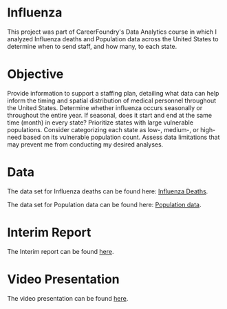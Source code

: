 # Influenza
This project was part of CareerFoundry's Data Analytics course in which I analyzed Influenza deaths and Population data across the United States to determine when to send staff, and how many, to each state.
# Objective 
Provide information to support a staffing plan, detailing what data can help inform the timing and spatial distribution of medical personnel throughout the United States. Determine whether influenza occurs seasonally or throughout the entire year. If seasonal, does it start and end at the same time (month) in every state? Prioritize states with large vulnerable populations. Consider categorizing each state as low-, medium-, or high-need based on its vulnerable population count. Assess data limitations that may prevent me from conducting my desired analyses.
# Data
The data set for Influenza deaths can be found here: [Influenza Deaths](https://docs.google.com/spreadsheets/d/1jShZ7QDUpV-5h_md6ZKrY87d-FZEuwW_/edit?usp=share_link&ouid=102152495986573621475&rtpof=true&sd=true). 

The data set for Population data can be found here: [Population data](https://drive.google.com/file/d/1be_7Tu9ngLrHMVYvbfMW0VN2-Id4tZOu/view?usp=share_link).

# Interim Report 
The Interim report can be found [here](https://drive.google.com/file/d/1MthN_SpF9OMaCF8LtxRFMxjs_7Lniure/view?usp=share_link).

# Video Presentation
The video presentation can be found [here](https://www.youtube.com/watch?v=Fq2dAlOC0Vs).
